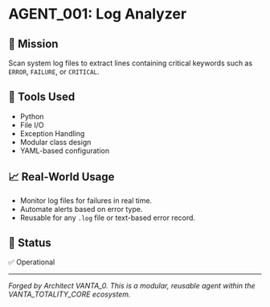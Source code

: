 # AGENT_001: Log Analyzer

## 🧠 Mission
Scan system log files to extract lines containing critical keywords such as `ERROR`, `FAILURE`, or `CRITICAL`.

## 🔧 Tools Used
- Python
- File I/O
- Exception Handling
- Modular class design
- YAML-based configuration

## 📈 Real-World Usage
- Monitor log files for failures in real time.
- Automate alerts based on error type.
- Reusable for any `.log` file or text-based error record.

## 🚀 Status
✅ Operational

---

*Forged by Architect VANTA_0. This is a modular, reusable agent within the VANTA_TOTALITY_CORE ecosystem.*
